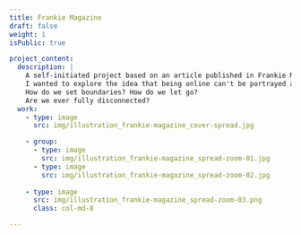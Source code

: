 ```yaml
---
title: Frankie Magazine
draft: false
weight: 1
isPublic: true

project_content:
  description: |
    A self-initiated project based on an article published in Frankie Magazine, about maintaining a healthy relationship with the Internet.
    I wanted to explore the idea that being online can't be portrayed as all good or all bad, it just is a part of our lives.
    How do we set boundaries? How do we let go?
    Are we ever fully disconnected?
  work:
    - type: image
      src: img/illustration_frankie-magazine_cover-spread.jpg

    - group:
      - type: image
        src: img/illustration_frankie-magazine_spread-zoom-01.jpg
      - type: image
        src: img/illustration_frankie-magazine_spread-zoom-02.jpg
    
    - type: image
      src: img/illustration_frankie-magazine_spread-zoom-03.png
      class: col-md-8

---
```


